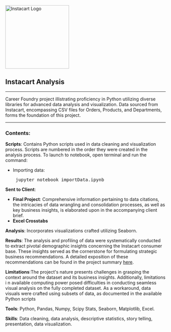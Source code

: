 <img src="https://cdn.freebiesupply.com/logos/large/2x/instacart-1-logo-png-transparent.png" alt="Instacart Logo" width=200>

## Instacart Analysis
---
Career Foundry project illistrating proficiency in Python utilizing diverse libraries for advanced data analysis and visualization.
Data sourced from Instacart, encompassing CSV files for Orders, Products, and Departments, forms the foundation of this project. 

---
### Contents: 
<b>Scripts</b>: Contains Python scripts used in data cleaning and visualization process. Scripts are numbered in the order they were created in the analysis process.
To launch to notebook, open terminal and run the command: 
<ul><li>Importing data: <pre> jupyter notebook importData.ipynb</pre></ul></li>

<b>Sent to Client</b>: 
<ul>
<li><b> Final Project</b>:  Comprehensive information pertaining to data citations, the intricacies of data wrangling and consolidation processes, as well as key business insights, is elaborated upon in the accompanying client brief.</li>
<li><b>Excel Crosstabs</b></li>
</ul>

<b>Analysis</b>: Incorporates visualizations crafted utilizing Seaborn.

<b>Results</b>: The analysis and profiling of data were systematically conducted to extract pivotal demographic insights concerning the Instacart consumer base. These insights served as the cornerstone for formulating strategic business recommendations. A detailed exposition of these recommendations can be found in the project summary [here](https://github.com/JJWarner/CF_Instacart-Analysis/blob/main/Client%20Facing%20Documents/Final_report.xlsx).

<b>Limitations</b>:The project's nature presents challenges in grasping the context around the dataset and its business insights. Additionally, limitations i n available computing power posed difficulties in conducting seamless visual analysis on the fully completed dataset. As a workaround, data visuals were crafted using subsets of data, as documented in the available Python scripts

<b>Tools</b>: Python, Pandas, Numpy, Scipy Stats, Seaborn, Matplotlib, Excel.

<b>Skills</b>: Data cleaning, data analysis, descriptive statistics, story telling, presentation, data visualization.

